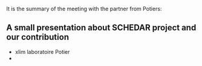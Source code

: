 It is the summary of the meeting with the partner from Potiers:
## A small presentation about SCHEDAR project and our contribution
- xlim laboratoire Potier
- 	
